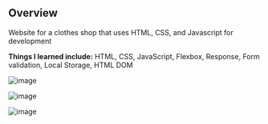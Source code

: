 ## Overview
Website for a clothes shop that uses HTML, CSS, and Javascript for development

**Things I learned include:**
HTML, CSS, JavaScript, Flexbox, Response, Form validation, Local Storage, HTML DOM

![image](https://github.com/Imtruongz/Zunezx-shop/assets/112754228/ccb6fb6c-c7a4-400f-9bc8-61f857f43f97)

![image](https://github.com/Imtruongz/Zunezx-shop/assets/112754228/152658bd-4db3-48d1-b442-8eb9645f1e8b)

![image](https://github.com/Imtruongz/Zunezx-shop/assets/112754228/73423180-2c64-468e-97fe-80af8948d8bd)
